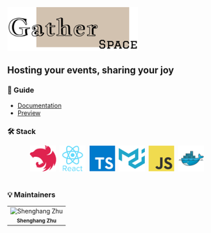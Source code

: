 <img src="https://raw.githubusercontent.com/zyhzsh/GatherSpace/main/doc/static/img/Logo.png" title="Logo" alt="Nest.Js" width="300" height="100"/>

## Hosting your events, sharing your joy

### :pushpin: Guide

- [Documentation]()
- [Preview]()

### :hammer_and_wrench: Stack

<div align=center>
  <img src="https://raw.githubusercontent.com/devicons/devicon/master/icons/nestjs/nestjs-plain.svg" title="Csharp" alt="Nest.Js" width="60" height="60"/>&nbsp;
  <img src="https://raw.githubusercontent.com/devicons/devicon/1119b9f84c0290e0f0b38982099a2bd027a48bf1/icons/react/react-original-wordmark.svg" title="React" alt="React" width="60" height="60"/>&nbsp;
  <img src="https://raw.githubusercontent.com/devicons/devicon/master/icons/typescript/typescript-plain.svg" title="TypeScript" alt="React" width="60" height="60"/>&nbsp;
  <img src="https://raw.githubusercontent.com/devicons/devicon/master/icons/materialui/materialui-plain.svg" title="MUI" alt="JavaScript" width="60" height="60"/>&nbsp;
  <img src="https://raw.githubusercontent.com/devicons/devicon/1119b9f84c0290e0f0b38982099a2bd027a48bf1/icons/javascript/javascript-original.svg" title="JavaScript" alt="JavaScript" width="60" height="60"/>&nbsp;
  <img src="https://raw.githubusercontent.com/devicons/devicon/1119b9f84c0290e0f0b38982099a2bd027a48bf1/icons/docker/docker-original.svg" title="Docker" alt="Docker" width="60" height="60"/>
</div>
<br/>

### :bulb: Maintainers

<table align=center>
  <tbody>
    <tr>
    <td align="center"><a><img src="https://avatars.githubusercontent.com/u/67240191?v=4" width="100px;" alt="Shenghang Zhu"/><br><sub><b>Shenghang Zhu</b></a></td>
    </tr>
  </tbody>
</table>

